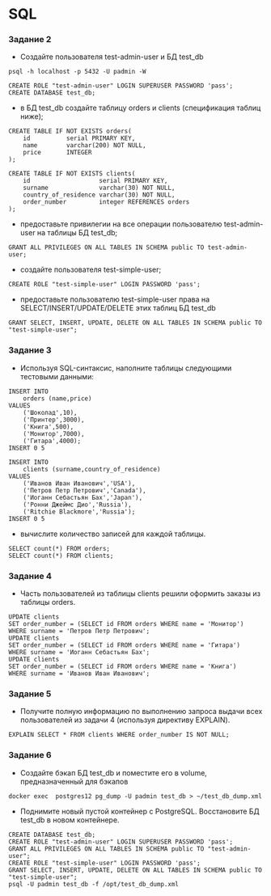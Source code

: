 # SQL

### Задание 2
- Cоздайте пользователя test-admin-user и БД test_db

```
psql -h localhost -p 5432 -U padmin -W

CREATE ROLE "test-admin-user" LOGIN SUPERUSER PASSWORD 'pass';
CREATE DATABASE test_db;
```
- в БД test_db создайте таблицу orders и clients (спeцификация таблиц ниже);

```
CREATE TABLE IF NOT EXISTS orders(
    id          serial PRIMARY KEY,
    name        varchar(200) NOT NULL,
    price       INTEGER
);

CREATE TABLE IF NOT EXISTS clients(
    id                   serial PRIMARY KEY,
    surname              varchar(30) NOT NULL,
    country_of_residence varchar(30) NOT NULL,
    order_number         integer REFERENCES orders
);
```

- предоставьте привилегии на все операции пользователю test-admin-user на таблицы БД test_db;
```
GRANT ALL PRIVILEGES ON ALL TABLES IN SCHEMA public TO test-admin-user;
```

- создайте пользователя test-simple-user;
```
CREATE ROLE "test-simple-user" LOGIN PASSWORD 'pass';
```

- предоставьте пользователю test-simple-user права на SELECT/INSERT/UPDATE/DELETE этих таблиц БД test_db
```
GRANT SELECT, INSERT, UPDATE, DELETE ON ALL TABLES IN SCHEMA public TO "test-simple-user";
```

### Задание 3
- Используя SQL-синтаксис, наполните таблицы следующими тестовыми данными:

```
INSERT INTO 
    orders (name,price) 
VALUES
    ('Шоколад',10),
    ('Принтер',3000),
    ('Книга',500),
    ('Монитор',7000),
    ('Гитара',4000);
INSERT 0 5

INSERT INTO 
    clients (surname,country_of_residence) 
VALUES
    ('Иванов Иван Иванович','USA'),
    ('Петров Петр Петрович','Canada'),
    ('Иоганн Себастьян Бах','Japan'),
    ('Ронни Джеймс Дио','Russia'),
    ('Ritchie Blackmore','Russia');
INSERT 0 5
```

- вычислите количество записей для каждой таблицы.
```
SELECT count(*) FROM orders;
SELECT count(*) FROM clients;
```

### Задание 4
- Часть пользователей из таблицы clients решили оформить заказы из таблицы orders.

```
UPDATE clients
SET order_number = (SELECT id FROM orders WHERE name = 'Монитор')
WHERE surname = 'Петров Петр Петрович';
UPDATE clients
SET order_number = (SELECT id FROM orders WHERE name = 'Гитара')
WHERE surname = 'Иоганн Себастьян Бах';
UPDATE clients
SET order_number = (SELECT id FROM orders WHERE name = 'Книга')
WHERE surname = 'Иванов Иван Иванович';
```

### Задание 5
- Получите полную информацию по выполнению запроса выдачи всех пользователей из задачи 4 (используя директиву EXPLAIN).
```
EXPLAIN SELECT * FROM clients WHERE order_number IS NOT NULL;
```

### Задание 6
- Создайте бэкап БД test_db и поместите его в volume, предназначенный для бэкапов
```
docker exec  postgres12 pg_dump -U padmin test_db > ~/test_db_dump.xml
```
- Поднимите новый пустой контейнер с PostgreSQL. Восстановите БД test_db в новом контейнере.

```
CREATE DATABASE test_db;
CREATE ROLE "test-admin-user" LOGIN SUPERUSER PASSWORD 'pass';
GRANT ALL PRIVILEGES ON ALL TABLES IN SCHEMA public TO "test-admin-user";
CREATE ROLE "test-simple-user" LOGIN PASSWORD 'pass';
GRANT SELECT, INSERT, UPDATE, DELETE ON ALL TABLES IN SCHEMA public TO "test-simple-user";
psql -U padmin test_db -f /opt/test_db_dump.xml
```

